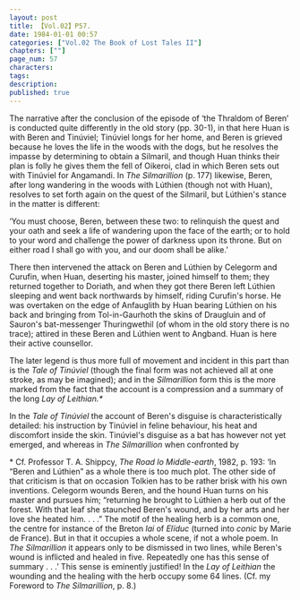 ```yaml
---
layout: post
title: 【Vol.02】P57.
date: 1984-01-01 00:57
categories: ["Vol.02 The Book of Lost Tales II"]
chapters: [""]
page_num: 57
characters: 
tags: 
description: 
published: true
---
```


<p style="text-indent: 0;">
The narrative after the conclusion of the episode of ‘the Thraldom of Beren’ is conducted quite differently in the old story (pp. 30-1), in that here Huan is with Beren and Tinúviel; Tinúviel longs for her home, and Beren is grieved because he loves the life in the woods with the dogs, but he resolves the impasse by determining to obtain a Silmaril, and though Huan thinks their plan is folly he gives them the fell of Oikeroi, clad in which Beren sets out with Tinúviel for Angamandi. In <I>The Silmarillion</I> (p. 177) likewise, Beren, after long wandering in the woods with Lúthien (though not with Huan), resolves to set forth again on the quest of the Silmaril, but Lúthien's stance in the matter is different:
</p>

‘You must choose, Beren, between these two: to relinquish the quest and your oath and seek a life of wandering upon the face of the earth; or to hold to your word and challenge the power of darkness upon its throne. But on either road I shall go with you, and our doom shall be alike.’

There then intervened the attack on Beren and Lúthien by Celegorm and Curufin, when Huan, deserting his master, joined himself to them; they returned together to Doriath, and when they got there Beren left Lúthien sleeping and went back northwards by himself, riding Curufin's horse. He was overtaken on the edge of Anfauglith by Huan bearing Lúthien on his back and bringing from Tol-in-Gaurhoth the skins of Draugluin and of Sauron's bat-messenger Thuringwethil (of whom in the old story there is no trace); attired in these Beren and Lúthien went to Angband. Huan is here their active counsellor.

The later legend is thus more full of movement and incident in this part than is the <I>Tale of Tinúviel</I> (though the final form was not achieved all at one stroke, as may be imagined); and in the <I>Silmarillion</I> form this is the more marked from the fact that the account is a compression and a summary of the long <I>Lay of Leithian.\*</I>

In the <I>Tale of Tinúviel</I> the account of Beren's disguise is characteristically detailed: his instruction by Tinúviel in feline behaviour, his heat and discomfort inside the skin. Tinúviel's disguise as a bat has however not yet emerged, and whereas in <I>The Silmarillion</I> when confronted by

\* Cf. Professor T. A. Shippcy, <I>The Road lo Middle-earth</I>, 1982, p. 193: ‘In “Beren and Lúthien” as a whole there is too much plot. The other side of that criticism is that on occasion Tolkien has to be rather brisk with his own inventions. Celegorm wounds Beren, and the hound Huan turns on his master and pursues him; “returning he brought to Lúthien a herb out of the forest. With that leaf she staunched Beren's wound, and by her arts and her love she heated him. . . .” The motif of the healing herb is a common one, the centre for instance of the Breton <I>lai</I> of <I>Elïduc</I> (turned into <I>conic</I> by Marie de France). But in that it occupies a whole scene, if not a whole poem. In <I>The Silmarillion</I> it appears only to be dismissed in two lines, while Beren's wound is inflicted and healed in five. Repeatedly one has this sense of summary . . .’ This sense is eminently justified! In the<I> Lay of Leithian</I> the wounding and the healing with the herb occupy some 64 lines. (Cf. my Foreword to <I>The Silmarillion</I>, p. 8.)

